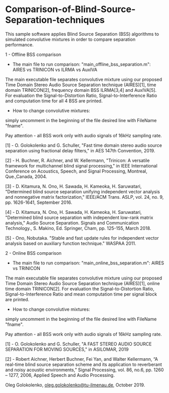 # Comparison-of-Blind-Source-Separation-techniques

This sample software applies Blind Source Separation (BSS) algorithms to simulated convolutive mixtures in order to compare separation performance.

1 - Offline BSS comparison
* The main file to run comparison:
"main_offline_bss_separation.m": AIRES vs TRINICON vs ILRMA vs AuxIVA

The main executable file separates convolutive mixture using our proposed Time Domain Stereo Audio Source Separation technique (AIRES)[1], time domain TRINICON[2], frequency domain BSS ILRMA[3,4] and AuxIVA[5]. For evaluation the Signal-to-Distortion Ratio, Signal-to-Interference Ratio and computation time for all 4 BSS are printed.

* How to change convolutive mixtures:

simply uncomment in the beginning of the file desired line with FileName "fname". 

Pay attention - all BSS work only with audio signals of 16kHz sampling rate.

[1] - O.  Golokolenko  and  G.  Schuller,  "Fast  time  domain stereo audio source separation using fractional delay filters," in
AES 147th Convention, 2019.

[2] - H. Buchner, R. Aichner, and W. Kellermann, "Trinicon: A versatile framework for multichannel blind signal processing,"  in
IEEE International Conference on Acoustics,  Speech,  and  Signal  Processing,  Montreal,  Que.,Canada, 2004.

[3] - D. Kitamura, N. Ono, H. Sawada, H. Kameoka, H. Saruwatari, "Determined blind source separation unifying independent vector analysis and nonnegative matrix factorization," IEEE/ACM Trans. ASLP, vol. 24, no. 9, pp. 1626-1641, September 2016.

[4] - D. Kitamura, N. Ono, H. Sawada, H. Kameoka, H. Saruwatari, "Determined blind source separation with independent low-rank matrix analysis," Audio Source Separation. Signals and Communication Technology., S. Makino, Ed. Springer, Cham, pp. 125-155, March 2018.  

[5] - Ono, Nobutaka. "Stable and fast update rules for independent vector analysis based on auxiliary function technique." WASPAA 2011.


2 - Online BSS comparison
* The main file to run comparison:
"main_online_bss_separation.m": AIRES vs TRINICON

The main executable file separates convolutive mixture using our proposed Time Domain Stereo Audio Source Separation technique (AIRES)[1], online time domain TRINICON[2]. For evaluation the Signal-to-Distortion Ratio, Signal-to-Interference Ratio and mean computation time per signal block are printed.

* How to change convolutive mixtures:

simply uncomment in the beginning of the file desired line with FileName "fname". 

Pay attention - all BSS work only with audio signals of 16kHz sampling rate.

[1] - O.  Golokolenko  and  G.  Schuller,  "A FAST STEREO AUDIO SOURCE SEPARATION FOR MOVING SOURCES," in ASILOMAR, 2019

[2] - Robert  Aichner,  Herbert  Buchner,  Fei  Yan,  and  Walter  Kellermann,   “A  real-time  blind  source  separation
scheme  and  its  application  to  reverberant  and  noisy acoustic environments,” Signal Processing, vol. 86, no.6, pp. 1260 – 1277, 2006,  Applied Speech and Audio Processing.



Oleg Golokolenko, oleg.golokolenko@tu-ilmenau.de, October 2019.
